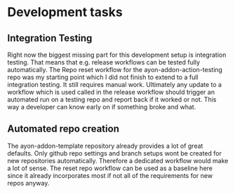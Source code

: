 # Development tasks

## Integration Testing

Right now the biggest missing part for this development setup is integration testing.
That means that e.g. release workflows can be tested fully automatically. The Repo reset workflow for the ayon-addon-action-testing repo was my starting point which I did not finish to extend to a full integration testing. It still requires manual work.
Ultimately any update to a workflow which is used called in the release workflow should trigger an automated run on a testing repo and report back if it worked or not.
This way a developer can know early on if something broke and what.

## Automated repo creation

The ayon-addon-template repository already provides a lot of great defaults. Only github repo settings and branch setups wont be created for new repositories automatically.
Therefore a dedicated workflow would make a lot of sense.
The reset repo workflow can be used as a baseline here since it already incorporates most if not all of the requirements for new repos anyway.
